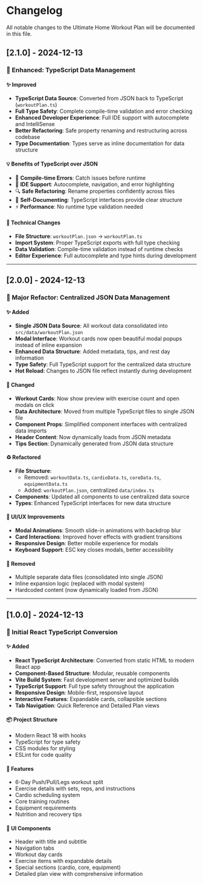 # Changelog

All notable changes to the Ultimate Home Workout Plan will be documented in this file.

## [2.1.0] - 2024-12-13

### 🎯 Enhanced: TypeScript Data Management

#### ✨ Improved

- **TypeScript Data Source**: Converted from JSON back to TypeScript (`workoutPlan.ts`)
- **Full Type Safety**: Complete compile-time validation and error checking
- **Enhanced Developer Experience**: Full IDE support with autocomplete and IntelliSense
- **Better Refactoring**: Safe property renaming and restructuring across codebase
- **Type Documentation**: Types serve as inline documentation for data structure

#### 💡 Benefits of TypeScript over JSON

- 🎯 **Compile-time Errors**: Catch issues before runtime
- 🚀 **IDE Support**: Autocomplete, navigation, and error highlighting
- 🔍 **Safe Refactoring**: Rename properties confidently across files
- 📝 **Self-Documenting**: TypeScript interfaces provide clear structure
- ⚡ **Performance**: No runtime type validation needed

#### 🧹 Technical Changes

- **File Structure**: `workoutPlan.json` → `workoutPlan.ts`
- **Import System**: Proper TypeScript exports with full type checking
- **Data Validation**: Compile-time validation instead of runtime checks
- **Editor Experience**: Full autocomplete and type hints during development

---

## [2.0.0] - 2024-12-13

### 🎉 Major Refactor: Centralized JSON Data Management

#### ✨ Added

- **Single JSON Data Source**: All workout data consolidated into `src/data/workoutPlan.json`
- **Modal Interface**: Workout cards now open beautiful modal popups instead of inline expansion
- **Enhanced Data Structure**: Added metadata, tips, and rest day information
- **Type Safety**: Full TypeScript support for the centralized data structure
- **Hot Reload**: Changes to JSON file reflect instantly during development

#### 🔄 Changed

- **Workout Cards**: Now show preview with exercise count and open modals on click
- **Data Architecture**: Moved from multiple TypeScript files to single JSON file
- **Component Props**: Simplified component interfaces with centralized data imports
- **Header Content**: Now dynamically loads from JSON metadata
- **Tips Section**: Dynamically generated from JSON data structure

#### ♻️ Refactored

- **File Structure**:
  - Removed: `workoutData.ts`, `cardioData.ts`, `coreData.ts`, `equipmentData.ts`
  - Added: `workoutPlan.json`, centralized `data/index.ts`
- **Components**: Updated all components to use centralized data source
- **Types**: Enhanced TypeScript interfaces for new data structure

#### 🎨 UI/UX Improvements

- **Modal Animations**: Smooth slide-in animations with backdrop blur
- **Card Interactions**: Improved hover effects with gradient transitions
- **Responsive Design**: Better mobile experience for modals
- **Keyboard Support**: ESC key closes modals, better accessibility

#### 🧹 Removed

- Multiple separate data files (consolidated into single JSON)
- Inline expansion logic (replaced with modal system)
- Hardcoded content (now dynamically loaded from JSON)

---

## [1.0.0] - 2024-12-13

### 🎉 Initial React TypeScript Conversion

#### ✨ Added

- **React TypeScript Architecture**: Converted from static HTML to modern React app
- **Component-Based Structure**: Modular, reusable components
- **Vite Build System**: Fast development server and optimized builds
- **TypeScript Support**: Full type safety throughout the application
- **Responsive Design**: Mobile-first, responsive layout
- **Interactive Features**: Expandable cards, collapsible sections
- **Tab Navigation**: Quick Reference and Detailed Plan views

#### 📦 Project Structure

- Modern React 18 with hooks
- TypeScript for type safety
- CSS modules for styling
- ESLint for code quality

#### 🎯 Features

- 6-Day Push/Pull/Legs workout split
- Exercise details with sets, reps, and instructions
- Cardio scheduling system
- Core training routines
- Equipment requirements
- Nutrition and recovery tips

#### 🎨 UI Components

- Header with title and subtitle
- Navigation tabs
- Workout day cards
- Exercise items with expandable details
- Special sections (cardio, core, equipment)
- Detailed plan view with comprehensive information
